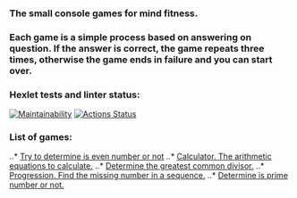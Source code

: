 ### The small console games for mind fitness.
### Each game is a simple process based on answering on question. If the answer is correct, the game repeats three times, otherwise the game ends in failure and you can start over.

### Hexlet tests and linter status:
[![Maintainability](https://api.codeclimate.com/v1/badges/c1c877db9adc7e722303/maintainability)](https://codeclimate.com/github/Alexsey-VR/php-project-45/maintainability)
[![Actions Status](https://github.com/Alexsey-VR/php-project-45/actions/workflows/hexlet-check.yml/badge.svg)](https://github.com/Alexsey-VR/php-project-45/actions)

### List of games:
..* [Try to determine is even number or not](https://github.com/Alexsey-VR/php-project-45/blob/main/docs/demo-even.gif)
..* [Calculator. The arithmetic equations to calculate.](https://github.com/Alexsey-VR/php-project-45/blob/main/docs/demo-calc.gif)
..* [Determine the greatest common divisor.](https://github.com/Alexsey-VR/php-project-45/blob/main/docs/demo-nod.gif)
..* [Progression. Find the missing number in a sequence.](https://github.com/Alexsey-VR/php-project-45/blob/main/docs/demo-progression.gif)
..* [Determine is prime number or not.](https://github.com/Alexsey-VR/php-project-45/blob/main/docs/demo-prime.gif)
